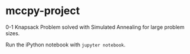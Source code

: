 # mccpy-project
0-1 Knapsack Problem solved with Simulated Annealing for large problem sizes.

Run the iPython notebook with `jupyter notebook`.

